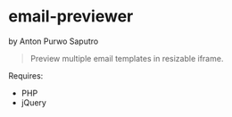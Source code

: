 email-previewer
===============
by Anton Purwo Saputro

> Preview multiple email templates in resizable iframe.

Requires:
- PHP
- jQuery

